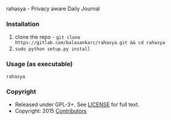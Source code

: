 rahasya - Privacy aware Daily Journal


### Installation
 1. clone the repo - `git clone https://gitlab.com/balasankarc/rahasya.git && cd rahasya`
 2. `sudo python setup.py install`

### Usage (as executable)
`rahasya`

### Copyright
* Released under GPL-3+. See [LICENSE](https://gitlab.com/balasankarc/rahasya/blob/master/LICENSE) for full text.
* Copyright: 2015 [Contributors](https://gitlab.com/balasankarc/rahasya/blob/master/CONTRIBUTORS.md)
